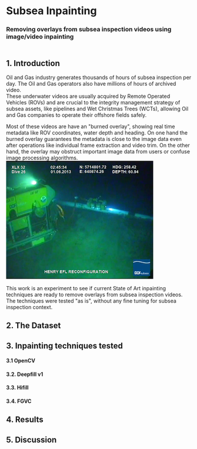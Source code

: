 # Subsea Inpainting
### Removing overlays from subsea inspection videos using image/video inpainting <br><br>


## 1. Introduction

Oil and Gas industry generates thousands of hours of subsea inspection per day. The Oil and Gas operators also have millions of hours of archived video. <br>
These underwater videos are usually acquired by Remote Operated Vehicles (ROVs) and are crucial to the integrity management strategy of subsea assets, like pipelines and Wet Christmas Trees (WCTs), allowing Oil and Gas companies to operate their offshore fields safely. <br>

Most of these videos are have an "burned overlay", showing real time metadata like ROV coordinates, water depth and heading. On one hand the burned overlay guarantees the metadata is close to the image data even after operations like individual frame extraction and video trim. On the other hand, the overlay may obstruct important image data from users or confuse image processing algorithms. <br>
![typical_subsea_frame](https://github.com/brunomsantiago/subsea_inpainting/raw/main/images/typical_subsea_frame.png "Typical Subsea Frame")

This work is an experiment to see if current State of Art inpainting techniques are ready to remove overlays from subsea inspection videos. The techniques were tested "as is", without any fine tuning for subsea inspection context.


## 2. The Dataset

## 3. Inpainting techniques tested

#### 3.1 OpenCV

#### 3.2. Deepfill v1

#### 3.3. Hifill

#### 3.4. FGVC

## 4. Results

## 5. Discussion
